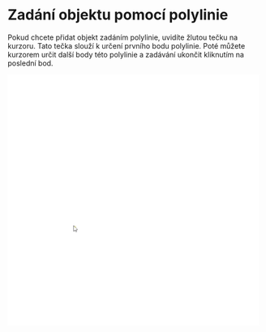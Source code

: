 # Zadání objektu pomocí polylinie

Pokud chcete přidat objekt zadáním polylinie, uvidíte žlutou tečku na kurzoru. Tato tečka slouží k určení prvního bodu polylinie. Poté můžete kurzorem určit další body této polylinie a zadávání ukončit kliknutím na poslední bod.

![How to insert polyline?](insertPolyline.gif)